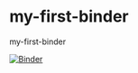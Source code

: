 # my-first-binder
my-first-binder

[![Binder](https://mybinder.org/badge_logo.svg)](https://mybinder.org/v2/gh/utwaha/my-first-binder/HEAD)
